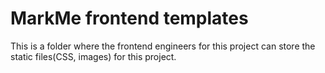 <h1>MarkMe frontend templates</h1>

<p>This is a folder where the frontend engineers for this project can store the static files(CSS, images) for this project.</p>
